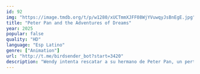 ```yaml
---
id: 92
img: "https://image.tmdb.org/t/p/w1280/xUCTmmXJFF08WjYVuwqyJsBnEgE.jpg"
title: "Peter Pan and the Adventures of Dreams"
year: 2025
popular: false
quality: "HD"
language: "Esp Latino"
genre: ["Animation"]
url: "http://t.me/birdsender_bot?start=3420"
description: "Wendy intenta rescatar a su hermano de Peter Pan, un perturbado secuestrador y asesino de niños que promete a los pequeños que, al morir, irán a la Tierra de Nunca Jamás."
---
```

